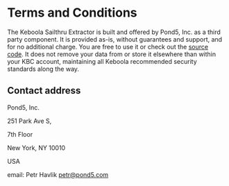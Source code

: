 # Terms and Conditions

The Keboola Sailthru Extractor is built and offered by Pond5, Inc. as a third party component. It is provided as-is, without guarantees and support, and for no additional charge. You are free to use it or check out the [source code](https://github.com/radektomasek/keboola-ex-sailthru). It does not remove your data from or store it elsewhere than within your KBC account, maintaining all Keboola recommended security standards along the way.

## Contact address

Pond5, Inc.

251 Park Ave S,

7th Floor

New York, NY 10010

USA

email: Petr Havlik <petr@pond5.com>
